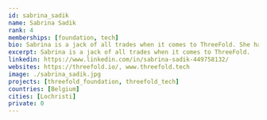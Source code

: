 ```yaml
---
id: sabrina_sadik
name: Sabrina Sadik
rank: 4
memberships: [foundation, tech]
bio: Sabrina is a jack of all trades when it comes to ThreeFold. She handles most of the customer communication, is in charge of the logistic aspects and helps out whevever needed. Sabrina is an outgoing person who loves to laugh and be with friends and family, but she's secretly also a bit of a nerd who loves the calmth of being alone and reading a book while her daughter is asleep.
excerpt: Sabrina is a jack of all trades when it comes to ThreeFold.
linkedin: https://www.linkedin.com/in/sabrina-sadik-449758132/
websites: https://threefold.io/, www.threefold.tech
image: ./sabrina_sadik.jpg
projects: [threefold_foundation, threefold_tech]
countries: [Belgium]
cities: [Lochristi]
private: 0
---
```

